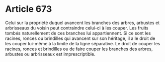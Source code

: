# Article 673

Celui sur la propriété duquel avancent les branches des arbres, arbustes et arbrisseaux du voisin peut contraindre celui-ci à les couper. Les fruits tombés naturellement de ces branches lui appartiennent.   Si ce sont les racines, ronces ou brindilles qui avancent sur son héritage, il a le droit de les couper lui-même à la limite de la ligne séparative.   Le droit de couper les racines, ronces et brindilles ou de faire couper les branches des arbres, arbustes ou arbrisseaux est imprescriptible.